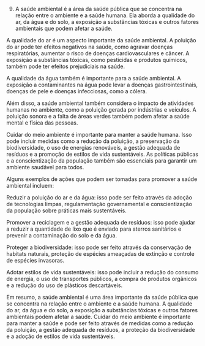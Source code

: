 
9) A saúde ambiental é a área da saúde pública que se concentra na relação entre o ambiente e a saúde humana. Ela aborda a qualidade do ar, da água e do solo, a exposição a substâncias tóxicas e outros fatores ambientais que podem afetar a saúde.

A qualidade do ar é um aspecto importante da saúde ambiental. A poluição do ar pode ter efeitos negativos na saúde, como agravar doenças respiratórias, aumentar o risco de doenças cardiovasculares e câncer. A exposição a substâncias tóxicas, como pesticidas e produtos químicos, também pode ter efeitos prejudiciais na saúde.

A qualidade da água também é importante para a saúde ambiental. A exposição a contaminantes na água pode levar a doenças gastrointestinais, doenças de pele e doenças infecciosas, como a cólera.

Além disso, a saúde ambiental também considera o impacto de atividades humanas no ambiente, como a poluição gerada por indústrias e veículos. A poluição sonora e a falta de áreas verdes também podem afetar a saúde mental e física das pessoas.

Cuidar do meio ambiente é importante para manter a saúde humana. Isso pode incluir medidas como a redução da poluição, a preservação da biodiversidade, o uso de energias renováveis, a gestão adequada de resíduos e a promoção de estilos de vida sustentáveis. As políticas públicas e a conscientização da população também são essenciais para garantir um ambiente saudável para todos.

Alguns exemplos de ações que podem ser tomadas para promover a saúde ambiental incluem:

Reduzir a poluição do ar e da água: isso pode ser feito através da adoção de tecnologias limpas, regulamentação governamental e conscientização da população sobre práticas mais sustentáveis.

Promover a reciclagem e a gestão adequada de resíduos: isso pode ajudar a reduzir a quantidade de lixo que é enviado para aterros sanitários e prevenir a contaminação do solo e da água.

Proteger a biodiversidade: isso pode ser feito através da conservação de habitats naturais, proteção de espécies ameaçadas de extinção e controle de espécies invasoras.

Adotar estilos de vida sustentáveis: isso pode incluir a redução do consumo de energia, o uso de transportes públicos, a compra de produtos orgânicos e a redução do uso de plásticos descartáveis.

Em resumo, a saúde ambiental é uma área importante da saúde pública que se concentra na relação entre o ambiente e a saúde humana. A qualidade do ar, da água e do solo, a exposição a substâncias tóxicas e outros fatores ambientais podem afetar a saúde. Cuidar do meio ambiente é importante para manter a saúde e pode ser feito através de medidas como a redução da poluição, a gestão adequada de resíduos, a proteção da biodiversidade e a adoção de estilos de vida sustentáveis.